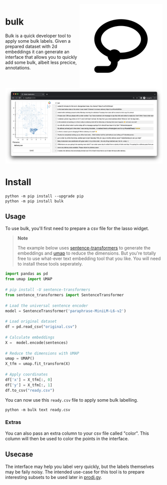 <img src="lasso.svg" align="right" >

# bulk

Bulk is a quick developer tool to apply some bulk labels. Given a prepared dataset with 2d embeddings it can generate an interface that allows you to quickly add some bulk, albeit less precice, annotations.

![](screenshot.png)

# Install 

```
python -m pip install --upgrade pip
python -m pip install bulk
```

## Usage

To use bulk, you'll first need to prepare a csv file for the lasso widget.

> **Note**
>
> The example below uses [sentence-transformers](https://www.sbert.net/) to generate the embeddings and [umap](https://umap-learn.readthedocs.io/) to reduce the dimensions. But you're  totally free to use what-ever text embedding tool that you like. You will need to install these tools seperately.

```python
import pandas as pd
from umap import UMAP

# pip install -U sentence-transformers
from sentence_transformers import SentenceTransformer

# Load the universal sentence encoder
model = SentenceTransformer('paraphrase-MiniLM-L6-v2')

# Load original dataset
df = pd.read_csv("original.csv")

# Calculate embeddings 
X =  model.encode(sentences)

# Reduce the dimensions with UMAP
umap = UMAP()
X_tfm = umap.fit_transform(X)

# Apply coordinates
df['x'] = X_tfm[:, 0]
df['y'] = X_tfm[:, 1]
df.to_csv("ready.csv")
```

You can now use this `ready.csv` file to apply some bulk labelling. 

```
python -m bulk text ready.csv
```

### Extras 

You can also pass an extra column to your csv file called "color". This column will then be used to color the points in the interface. 

## Usecase 

The interface may help you label very quickly, but the labels themselves may be faily noisy. The intended use-case for this tool is to prepare interesting subsets to be used later in [prodi.gy](https://prodi.gy). 
